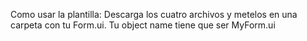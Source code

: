 Como usar la plantilla:
Descarga los cuatro archivos y metelos en una carpeta con tu Form.ui. Tu object name tiene que ser MyForm.ui
